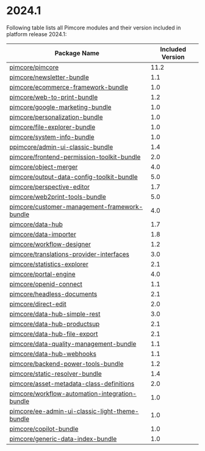 # 2024.1

Following table lists all Pimcore modules and their version included in platform release 2024.1:

| Package Name                                                                                                        | Included Version |
|---------------------------------------------------------------------------------------------------------------------|------------------|
| [pimcore/pimcore](https://github.com/pimcore/pimcore)                                                               | 11.2             |
| [pimcore/newsletter-bundle](https://github.com/pimcore/newsletter-bundle)                                           | 1.1              |
| [pimcore/ecommerce-framework-bundle](https://github.com/pimcore/ecommerce-framework-bundle)                         | 1.0              |
| [pimcore/web-to-print-bundle](https://github.com/pimcore/web-to-print-bundle)                                       | 1.2              |
| [pimcore/google-marketing-bundle](https://github.com/pimcore/google-marketing-bundle)                               | 1.0              |
| [pimcore/personalization-bundle](https://github.com/pimcore/personalization-bundle)                                 | 1.0              |
| [pimcore/file-explorer-bundle](https://github.com/pimcore/file-explorer-bundle)                                     | 1.0              |
| [pimcore/system-info-bundle](https://github.com/pimcore/system-info-bundle)                                         | 1.0              |
| [ppimcore/admin-ui-classic-bundle](https://github.com/pimcore/admin-ui-classic-bundle)                              | 1.4              |
| [pimcore/frontend-permission-toolkit-bundle](https://github.com/pimcore/frontend-permission-toolkit)                | 2.0              | 
| [pimcore/object-merger](https://github.com/pimcore/object-merger)                                                   | 4.0              | 
| [pimcore/output-data-config-toolkit-bundle](https://github.com/pimcore/output-data-config-toolkit)                  | 5.0              |
| [pimcore/perspective-editor](https://github.com/pimcore/perspective-editor)                                         | 1.7              | 
| [pimcore/web2print-tools-bundle](https://github.com/pimcore/web2print-tools)                                        | 5.0              |
| [pimcore/customer-management-framework-bundle](https://github.com/pimcore/customer-data-framework)                  | 4.0              | 
| [pimcore/data-hub](https://github.com/pimcore/data-hub)                                                             | 1.7              | 
| [pimcore/data-importer](https://github.com/pimcore/data-importer)                                                   | 1.8              | 
| [pimcore/workflow-designer](https://github.com/pimcore/workflow-designer)                                           | 1.2              | 
| [pimcore/translations-provider-interfaces](https://github.com/pimcore/translations-provider-interfaces)             | 3.0              |
| [pimcore/statistics-explorer](https://github.com/pimcore/statistics-explorer)                                       | 2.1              | 
| [pimcore/portal-engine](https://github.com/pimcore/portal-engine)                                                   | 4.0              | 
| [pimcore/openid-connect](https://github.com/pimcore/openid-connect)                                                 | 1.1              | 
| [pimcore/headless-documents](https://github.com/pimcore/headless-documents)                                         | 2.1              | 
| [pimcore/direct-edit](https://github.com/pimcore/direct-edit)                                                       | 2.0              | 
| [pimcore/data-hub-simple-rest](https://github.com/pimcore/data-hub-simple-rest)                                     | 3.0              | 
| [pimcore/data-hub-productsup](https://github.com/pimcore/data-hub-productsup)                                       | 2.1              | 
| [pimcore/data-hub-file-export](https://github.com/pimcore/data-hub-file-export)                                     | 2.1              | 
| [pimcore/data-quality-management-bundle](https://github.com/pimcore/data-quality-management-bundle)                 | 1.1              |
| [pimcore/data-hub-webhooks](https://github.com/pimcore/data-hub-webhooks)                                           | 1.1              |
| [pimcore/backend-power-tools-bundle](https://github.com/pimcore/backend-power-tools-bundle)                         | 1.2              |
| [pimcore/static-resolver-bundle](https://github.com/pimcore/static-resolver-bundle)                                 | 1.4              |
| [pimcore/asset-metadata-class-definitions](https://github.com/pimcore/asset-metadata-class-definitions) | 2.0              | 
| [pimcore/workflow-automation-integration-bundle](https://github.com/pimcore/workflow-automation-integration-bundle) | 1.0              |
| [pimcore/ee-admin-ui-classic-light-theme-bundle](https://github.com/pimcore/ee-admin-ui-classic-light-theme-bundle) | 1.0              |
| [pimcore/copilot-bundle](https://github.com/pimcore/copilot-bundle)                                                 | 1.0              |
| [pimcore/generic-data-index-bundle](https://github.com/pimcore/generic-data-index-bundle)                           | 1.0              |